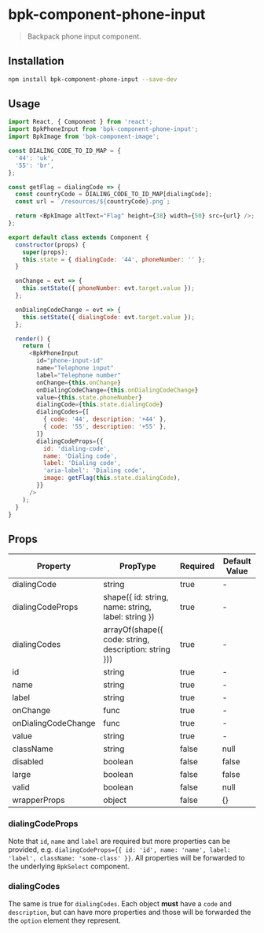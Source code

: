 # bpk-component-phone-input

> Backpack phone input component.

## Installation

```sh
npm install bpk-component-phone-input --save-dev
```

## Usage

```js
import React, { Component } from 'react';
import BpkPhoneInput from 'bpk-component-phone-input';
import BpkImage from 'bpk-component-image';

const DIALING_CODE_TO_ID_MAP = {
  '44': 'uk',
  '55': 'br',
};

const getFlag = dialingCode => {
  const countryCode = DIALING_CODE_TO_ID_MAP[dialingCode];
  const url = `/resources/${countryCode}.png`;

  return <BpkImage altText="Flag" height={38} width={50} src={url} />;
};

export default class extends Component {
  constructor(props) {
    super(props);
    this.state = { dialingCode: '44', phoneNumber: '' };
  }

  onChange = evt => {
    this.setState({ phoneNumber: evt.target.value });
  };

  onDialingCodeChange = evt => {
    this.setState({ dialingCode: evt.target.value });
  };

  render() {
    return (
      <BpkPhoneInput
        id="phone-input-id"
        name="Telephone input"
        label="Telephone number"
        onChange={this.onChange}
        onDialingCodeChange={this.onDialingCodeChange}
        value={this.state.phoneNumber}
        dialingCode={this.state.dialingCode}
        dialingCodes={[
          { code: '44', description: '+44' },
          { code: '55', description: '+55' },
        ]}
        dialingCodeProps={{
          id: 'dialing-code',
          name: 'Dialing code',
          label: 'Dialing code',
          'aria-label': 'Dialing code',
          image: getFlag(this.state.dialingCode),
        }}
      />
    );
  }
}
```

## Props

| Property            | PropType                                              | Required | Default Value |
| ------------------- | ----------------------------------------------------- | -------- | ------------- |
| dialingCode         | string                                                | true     | -             |
| dialingCodeProps    | shape({ id: string, name: string, label: string })    | true     | -             |
| dialingCodes        | arrayOf(shape({ code: string, description: string })) | true     | -             |
| id                  | string                                                | true     | -             |
| name                | string                                                | true     | -             |
| label               | string                                                | true     | -             |
| onChange            | func                                                  | true     | -             |
| onDialingCodeChange | func                                                  | true     | -             |
| value               | string                                                | true     | -             |
| className           | string                                                | false    | null          |
| disabled            | boolean                                               | false    | false         |
| large               | boolean                                               | false    | false         |
| valid               | boolean                                               | false    | null          |
| wrapperProps        | object                                                | false    | {}            |

### dialingCodeProps

Note that `id`, `name` and `label` are required but more properties can be provided, e.g. `dialingCodeProps={{ id: 'id', name: 'name', label: 'label', className: 'some-class' }}`. All
properties will be forwarded to the underlying `BpkSelect` component.

### dialingCodes

The same is true for `dialingCodes`. Each object **must** have a `code` and `description`, but can have more properties and those
will be forwarded the the `option` element they represent.

